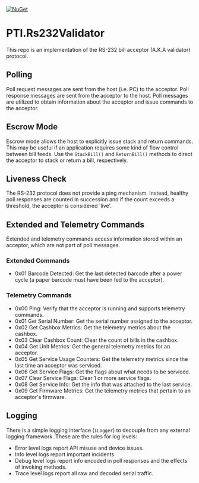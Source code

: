 [![NuGet](https://img.shields.io/nuget/v/PTI.Rs232Validator.svg)](https://www.nuget.org/packages/PTI.Rs232Validator/)

# PTI.Rs232Validator

This repo is an implementation of the RS-232 bill acceptor (A.K.A validator) protocol.

## Polling
Poll request messages are sent from the host (i.e. PC) to the acceptor.
Poll response messages are sent from the acceptor to the host.
Poll messages are utilized to obtain information about the acceptor and issue commands to the acceptor.

## Escrow Mode

Escrow mode allows the host to explicitly issue stack and return commands.
This may be useful if an application requires some kind of flow control between bill feeds.
Use the `StackBill()` and `ReturnBill()` methods to direct the acceptor to stack or return a bill, respectively.

## Liveness Check

The RS-232 protocol does not provide a ping mechanism.
Instead, healthy poll responses are counted in succession and if the count exceeds a threshold, the acceptor is considered 'live'.

## Extended and Telemetry Commands
Extended and telemetry commands access information stored within an acceptor, which are not part of poll messages.

### Extended Commands
* 0x01 Barcode Detected: Get the last detected barcode after a power cycle (a paper barcode must have been fed to the acceptor).

### Telemetry Commands
* 0x00 Ping: Verify that the acceptor is running and supports telemetry commands.
* 0x01 Get Serial Number: Get the serial number assigned to the acceptor.
* 0x02 Get Cashbox Metrics: Get the telemetry metrics about the cashbox.
* 0x03 Clear Cashbox Count: Clear the count of bills in the cashbox.
* 0x04 Get Unit Metrics: Get the general telemetry metrics for an acceptor.
* 0x05 Get Service Usage Counters: Get the telemetry metrics since the last time an acceptor was serviced.
* 0x06 Get Service Flags: Get the flags about what needs to be serviced.
* 0x07 Clear Service Flags: Clear 1 or more service flags.
* 0x08 Get Service Info: Get the info that was attached to the last service.
* 0x09 Get Firmware Metrics: Get the telemetry metrics that pertain to an acceptor's firmware.

## Logging

There is a simple logging interface (`ILogger`) to decouple from any external logging framework.
These are the rules for log levels:

* Error level logs report API misuse and device issues.
* Info level logs report important incidents.
* Debug level logs report info encoded in poll responses and the effects of invoking methods. 
* Trace level logs report all raw and decoded serial traffic.